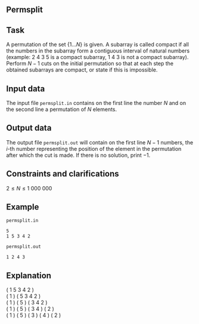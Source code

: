 ## Permsplit

## Task

A permutation of the set $\{1 \dots N\}$ is given. A subarray is called compact if all the numbers in the subarray form a contiguous interval of natural numbers (example: $2 \ 4 \ 3 \ 5$ is a compact subarray, $1 \ 4 \ 3$ is not a compact subarray). Perform $N-1$ cuts on the initial permutation so that at each step the obtained subarrays are compact, or state if this is impossible.

## Input data

The input file `permsplit.in` contains on the first line the number $N$ and on the second line a permutation of $N$ elements.

## Output data

The output file `permsplit.out` will contain on the first line $N-1$ numbers, the $i$-th number representing the position of the element in the permutation after which the cut is made. If there is no solution, print $-1$.

## Constraints and clarifications

$2 \leq N \leq 1\ 000\ 000$

## Example

`permsplit.in`

```
5
1 5 3 4 2
```

`permsplit.out`

```
1 2 4 3
```

## Explanation

( $1 \ 5 \ 3 \ 4 \ 2$ )  
( $1$ ) ( $5 \ 3 \ 4 \ 2$ )  
( $1$ ) ( $5$ ) ( $3 \ 4 \ 2$ )  
( $1$ ) ( $5$ ) ( $3 \ 4$ ) ( $2$ )  
( $1$ ) ( $5$ ) ( $3$ ) ( $4$ ) ( $2$ )